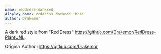 ```yaml
---
name: reddress-darkred
display_name: reddress-darkred Theme
author: Drakemor
---
```

A dark red style from "Red Dress" https://github.com/Drakemor/RedDress-PlantUML.

Original Author
: https://github.com/Drakemor
